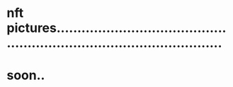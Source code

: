 # nft pictures.............................................................................................
# soon..
